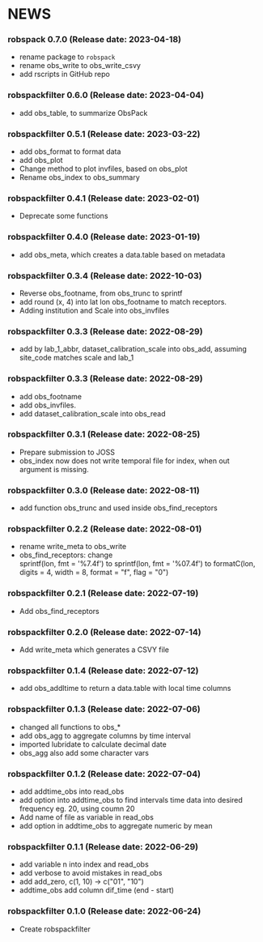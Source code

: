 NEWS
===========


### robspack 0.7.0 (Release date: 2023-04-18)

- rename package to `robspack`
- rename obs_write to obs_write_csvy
- add rscripts in GitHub repo

### robspackfilter 0.6.0 (Release date: 2023-04-04)

- add obs_table, to summarize ObsPack

### robspackfilter 0.5.1 (Release date: 2023-03-22)

- add obs_format to format data
- add obs_plot
- Change method to plot invfiles, based on obs_plot
- Rename obs_index to obs_summary

### robspackfilter 0.4.1 (Release date: 2023-02-01)

- Deprecate some functions

### robspackfilter 0.4.0 (Release date: 2023-01-19)

- add obs_meta, which creates a data.table based on metadata


### robspackfilter 0.3.4 (Release date: 2022-10-03)

- Reverse obs_footname, from obs_trunc to sprintf
- add round (x, 4) into lat lon obs_footname to match receptors.
- Adding institution and Scale into obs_invfiles

### robspackfilter 0.3.3 (Release date: 2022-08-29)

- add by lab_1_abbr, dataset_calibration_scale into obs_add, assuming site_code matches scale and lab_1

### robspackfilter 0.3.3 (Release date: 2022-08-29)

- add obs_footname
- add obs_invfiles.
- add dataset_calibration_scale into obs_read


### robspackfilter 0.3.1 (Release date: 2022-08-25)

- Prepare submission to JOSS
- obs_index now does not write temporal file for index,
when out argument is missing. 

### robspackfilter 0.3.0 (Release date: 2022-08-11)

- add function obs_trunc and used inside obs_find_receptors

### robspackfilter 0.2.2 (Release date: 2022-08-01)

- rename write_meta to obs_write
- obs_find_receptors: change  
  sprintf(lon, fmt = '%7.4f') to 
   sprintf(lon, fmt = '%07.4f')  to
  formatC(lon, digits = 4, width = 8, format = "f", flag = "0")


### robspackfilter 0.2.1 (Release date: 2022-07-19)

- Add obs_find_receptors

### robspackfilter 0.2.0 (Release date: 2022-07-14)

- Add write_meta which generates a CSVY file

### robspackfilter 0.1.4 (Release date: 2022-07-12)

- add obs_addltime to return a data.table with local time columns

### robspackfilter 0.1.3 (Release date: 2022-07-06)

- changed all functions to obs_*
- add obs_agg to aggregate columns by time interval
- imported lubridate to calculate decimal date
- obs_agg also add some character vars


### robspackfilter 0.1.2 (Release date: 2022-07-04)

- add addtime_obs into read_obs
- add option into addtime_obs to find intervals
time data into desired frequency
eg. 20, using coumn 20
- Add name of file as variable in read_obs
- add option in addtime_obs to aggregate numeric by mean

### robspackfilter 0.1.1 (Release date: 2022-06-29)

- add variable n into index and read_obs
- add verbose to avoid mistakes in read_obs
- add add_zero,  c(1, 10) -> c("01", "10")
- addtime_obs add column dif_time (end - start)


### robspackfilter 0.1.0 (Release date: 2022-06-24)

- Create robspackfilter
